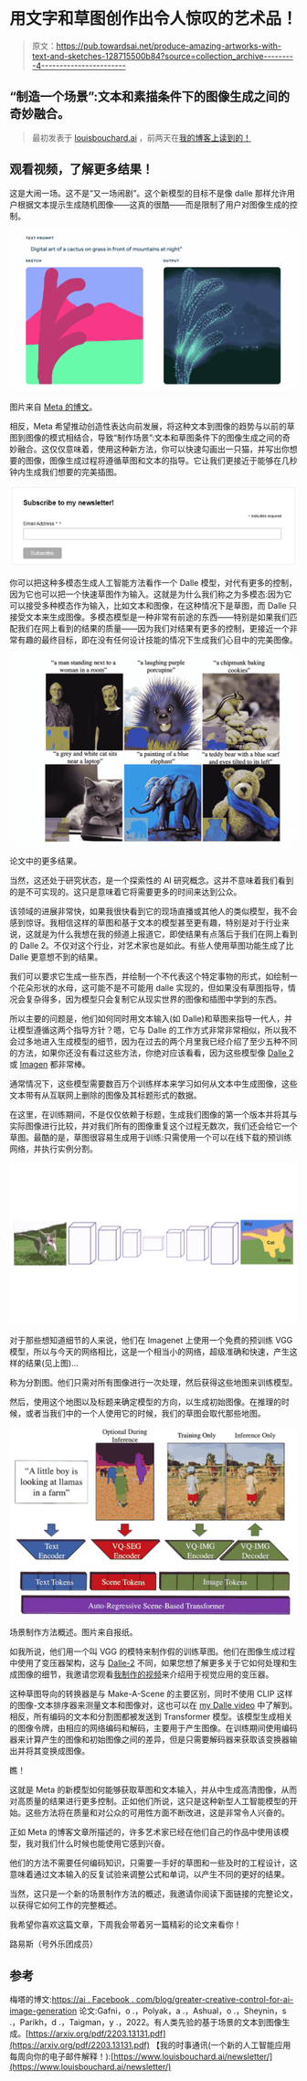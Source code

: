 # 用文字和草图创作出令人惊叹的艺术品！

> 原文：<https://pub.towardsai.net/produce-amazing-artworks-with-text-and-sketches-128715500b84?source=collection_archive---------4----------------------->

## “制造一个场景”:文本和素描条件下的图像生成之间的奇妙融合。

> 最初发表于 [louisbouchard.ai](https://www.louisbouchard.ai/make-a-scene/) ，前两天在[我的博客上读到的！](https://www.louisbouchard.ai/make-a-scene/)

## 观看视频，了解更多结果！

这是大闹一场。这不是“又一场闹剧”。这个新模型的目标不是像 dalle 那样允许用户根据文本提示生成随机图像——这真的很酷——而是限制了用户对图像生成的控制。

![](img/d516d540fe813aeaece8e5c860bb32aa.png)

图片来自 [Meta 的博文](https://ai.facebook.com/blog/greater-creative-control-for-ai-image-generation/)。

相反，Meta 希望推动创造性表达向前发展，将这种文本到图像的趋势与以前的草图到图像的模式相结合，导致“制作场景”:文本和草图条件下的图像生成之间的奇妙融合。这仅仅意味着，使用这种新方法，你可以快速勾画出一只猫，并写出你想要的图像，图像生成过程将遵循草图和文本的指导。它让我们更接近于能够在几秒钟内生成我们想要的完美插图。

[![](img/e68342fc0091683efbd78a60f4d06251.png)](http://eepurl.com/huGLT5)

你可以把这种多模态生成人工智能方法看作一个 Dalle 模型，对代有更多的控制，因为它也可以把一个快速草图作为输入。这就是为什么我们称之为多模态:因为它可以接受多种模态作为输入，比如文本和图像，在这种情况下是草图，而 Dalle 只接受文本来生成图像。多模态模型是一种非常有前途的东西——特别是如果我们匹配我们在网上看到的结果的质量——因为我们对结果有更多的控制，更接近一个非常有趣的最终目标，即在没有任何设计技能的情况下生成我们心目中的完美图像。

![](img/40966e6e3ce23c10f61f9e9dc49475bf.png)

论文中的更多结果。

当然，这还处于研究状态，是一个探索性的 AI 研究概念。这并不意味着我们看到的是不可实现的。这只是意味着它将需要更多的时间来达到公众。

该领域的进展非常快，如果我很快看到它的现场直播或其他人的类似模型，我不会感到惊讶。我相信这样的草图和基于文本的模型甚至更有趣，特别是对于行业来说，这就是为什么我想在我的频道上报道它，即使结果有点落后于我们在网上看到的 Dalle 2。不仅对这个行业，对艺术家也是如此。有些人使用草图功能生成了比 Dalle 更意想不到的结果。

我们可以要求它生成一些东西，并绘制一个不代表这个特定事物的形式，如绘制一个花朵形状的水母，这可能不是不可能用 dalle 实现的，但如果没有草图指导，情况会复杂得多，因为模型只会复制它从现实世界的图像和插图中学到的东西。

所以主要的问题是，他们如何同时用文本输入(如 Dalle)和草图来指导一代人，并让模型遵循这两个指导方针？嗯，它与 Dalle 的工作方式非常非常相似，所以我不会过多地进入生成模型的细节，因为在过去的两个月里我已经介绍了至少五种不同的方法，如果你还没有看过这些方法，你绝对应该看看，因为这些模型像 [Dalle 2](https://youtu.be/rdGVbPI42sA) 或 [Imagen](https://youtu.be/qhtYPhPWCsI) 都非常棒。

通常情况下，这些模型需要数百万个训练样本来学习如何从文本中生成图像，这些文本带有从互联网上删除的图像及其标题形式的数据。

在这里，在训练期间，不是仅仅依赖于标题，生成我们图像的第一个版本并将其与实际图像进行比较，并对我们所有的图像重复这个过程无数次，我们还会给它一个草图。最酷的是，草图很容易生成用于训练:只需使用一个可以在线下载的预训练网络，并执行实例分割。

![](img/fe1589be14ff591581fc8602f7a6d09a.png)

对于那些想知道细节的人来说，他们在 Imagenet 上使用一个免费的预训练 VGG 模型，所以与今天的网络相比，这是一个相当小的网络，超级准确和快速，产生这样的结果(见上图)…

称为分割图。他们只需对所有图像进行一次处理，然后获得这些地图来训练模型。

然后，使用这个地图以及标题来确定模型的方向，以生成初始图像。在推理的时候，或者当我们中的一个人使用它的时候，我们的草图会取代那些地图。

![](img/456633ca3b9b4b720be9c616d8a33b96.png)

场景制作方法概述。图片来自报纸。

如我所说，他们用一个叫 VGG 的模特来制作假的训练草图。他们在图像生成过程中使用了变压器架构，这与 [Dalle-2](https://youtu.be/rdGVbPI42sA) 不同，如果您想了解更多关于它如何处理和生成图像的细节，我邀请您观看[我制作的视频](https://youtu.be/QcCJJOLCeJQ)来介绍用于视觉应用的变压器。

这种草图导向的转换器是与 Make-A-Scene 的主要区别，同时不使用 CLIP 这样的图像-文本排序器来测量文本和图像对，这也可以在 [my Dalle video](https://youtu.be/rdGVbPI42sA) 中了解到。相反，所有编码的文本和分割图都被发送到 Transformer 模型。该模型生成相关的图像令牌，由相应的网络编码和解码，主要用于产生图像。在训练期间使用编码器来计算产生的图像和初始图像之间的差异，但是只需要解码器来获取该变换器输出并将其变换成图像。

瞧！

这就是 Meta 的新模型如何能够获取草图和文本输入，并从中生成高清图像，从而对高质量的结果进行更多控制。正如他们所说，这只是这种新型人工智能模型的开始。这些方法将在质量和对公众的可用性方面不断改进，这是非常令人兴奋的。

正如 Meta 的博客文章所描述的，许多艺术家已经在他们自己的作品中使用该模型，我对我们什么时候也能使用它感到兴奋。

他们的方法不需要任何编码知识，只需要一手好的草图和一些及时的工程设计，这意味着通过文本输入的反复试验来调整公式和单词，以产生不同的更好的结果。

当然，这只是一个新的场景制作方法的概述，我邀请你阅读下面链接的完整论文，以获得它如何工作的完整概述。

我希望你喜欢这篇文章，下周我会带着另一篇精彩的论文来看你！

路易斯（号外乐团成员）

## 参考

梅塔的博文:[https://ai . Facebook . com/blog/greater-creative-control-for-ai-image-generation](https://ai.facebook.com/blog/greater-creative-control-for-ai-image-generation)
论文:Gafni，o .，Polyak，a .，Ashual，o .，Sheynin，s .，Parikh，d .，Taigman，y .，2022。有人类先验的基于场景的文本到图像生成。[https://arxiv.org/pdf/2203.13131.pdf](https://arxiv.org/pdf/2203.13131.pdf)
【我的时事通讯(一个新的人工智能应用每周向你的电子邮件解释！):[https://www.louisbouchard.ai/newsletter/](https://www.louisbouchard.ai/newsletter/)